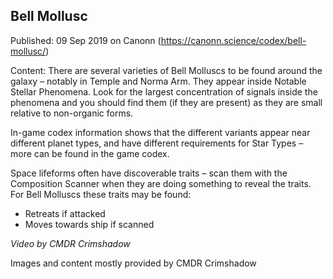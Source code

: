 ## Bell Mollusc

Published: 09 Sep 2019 on Canonn (https://canonn.science/codex/bell-mollusc/)

Content: There are several varieties of Bell Molluscs to be found around the galaxy – notably in Temple and Norma Arm. They appear inside Notable Stellar Phenomena. Look for the largest concentration of signals inside the phenomena and you should find them (if they are present) as they are small relative to non-organic forms. 

In-game codex information shows that the different variants appear near different planet types, and have different requirements for Star Types – more can be found in the game codex.

Space lifeforms often have discoverable traits – scan them with the Composition Scanner when they are doing something to reveal the traits. For Bell Molluscs these traits may be found:

- Retreats if attacked
- Moves towards ship if scanned

*Video by CMDR Crimshadow*

Images and content mostly provided by CMDR Crimshadow